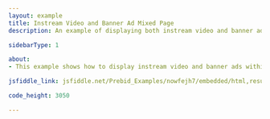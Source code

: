 ```yaml
---
layout: example
title: Instream Video and Banner Ad Mixed Page
description: An example of displaying both instream video and banner ads using Prebid.js

sidebarType: 1

about:
- This example shows how to display instream video and banner ads within the same configuration.

jsfiddle_link: jsfiddle.net/Prebid_Examples/nowfejh7/embedded/html,result/

code_height: 3050

---
```

